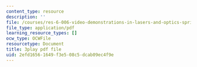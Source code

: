 ```yaml
---
content_type: resource
description: ''
file: /courses/res-6-006-video-demonstrations-in-lasers-and-optics-spring-2008/2efd16561649f3e508c5dcab09ec4f9e_sUVXHfUVsY.pdf
file_type: application/pdf
learning_resource_types: []
ocw_type: OCWFile
resourcetype: Document
title: 3play pdf file
uid: 2efd1656-1649-f3e5-08c5-dcab09ec4f9e
---
```

